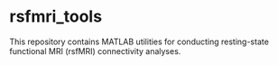 # rsfmri_tools
This repository contains MATLAB utilities for conducting resting-state functional MRI (rsfMRI) connectivity analyses.
